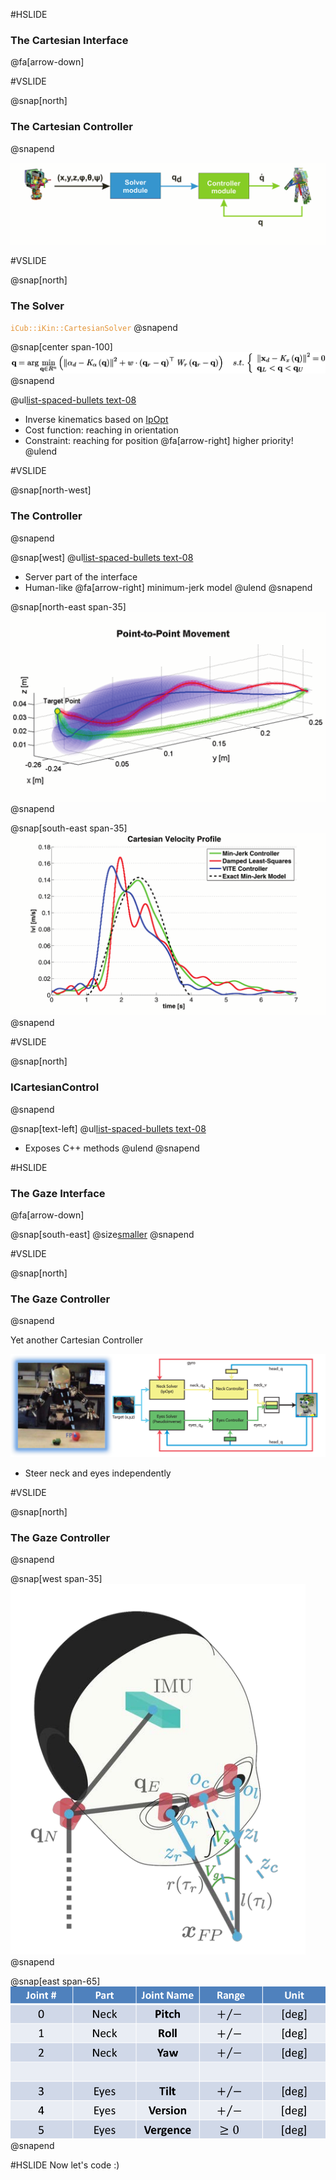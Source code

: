 #HSLIDE

### The Cartesian Interface
@fa[arrow-down]

#VSLIDE

@snap[north]
### The Cartesian Controller
@snapend

![IMAGE](tutorial_interface/images/cartesian-controller.png)

#VSLIDE

@snap[north]
### The Solver
<span style="color:#e49436">`iCub::iKin::CartesianSolver`</span>
@snapend

@snap[center span-100]
![IMAGE](tutorial_interface/images/solver.png)
@snapend

@ul[list-spaced-bullets text-08](false)
- Inverse kinematics based on <span style="color:#e49436">[IpOpt](https://coin-or.github.io/Ipopt/)</span>
- Cost function: reaching in orientation
- Constraint: reaching for position @fa[arrow-right] higher priority!
@ulend

#VSLIDE

@snap[north-west]
### The Controller
@snapend

@snap[west]
@ul[list-spaced-bullets text-08](false)
- Server part of the interface
- Human-like @fa[arrow-right] minimum-jerk model
@ulend
@snapend

@snap[north-east span-35]
![IMAGE](tutorial_interface/images/min-jerk-trajectory.png)
@snapend

@snap[south-east span-35]
![IMAGE](tutorial_interface/images/min-jerk-velocity.png)
@snapend

#VSLIDE

@snap[north]
### ICartesianControl
@snapend

@snap[text-left]
@ul[list-spaced-bullets text-08](false)
- Exposes C++ methods
@ulend
@snapend

#HSLIDE

### The Gaze Interface
@fa[arrow-down]

@snap[south-east]
@size[smaller]([@fa[arrow-left]](https://github.com/vvasco/icub-training))
@snapend

#VSLIDE

@snap[north]
### The Gaze Controller
@snapend

Yet another Cartesian Controller

![IMAGE](tutorial_interface/images/gaze-controller.png)

- Steer neck and eyes independently

#VSLIDE

@snap[north]
### The Gaze Controller
@snapend

@snap[west span-35]
![IMAGE](tutorial_interface/images/icub-head.png)
@snapend

@snap[east span-65]
![IMAGE](tutorial_interface/images/table-head.png)
@snapend

#HSLIDE
Now let's code :)
